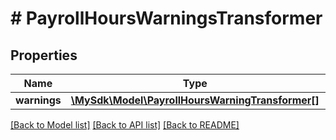 # # PayrollHoursWarningsTransformer

## Properties

Name | Type | Description | Notes
------------ | ------------- | ------------- | -------------
**warnings** | [**\MySdk\Model\PayrollHoursWarningTransformer[]**](PayrollHoursWarningTransformer.md) |  | [optional]

[[Back to Model list]](../../README.md#models) [[Back to API list]](../../README.md#endpoints) [[Back to README]](../../README.md)
